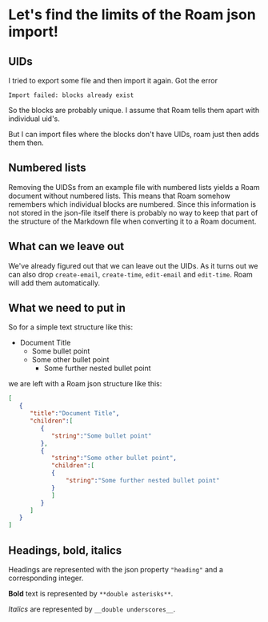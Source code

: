 
# Let's find the limits of the Roam json import! #

## UIDs ##

I tried to export some file and then import it again. Got the error

``` 
Import failed: blocks already exist
```

So the blocks are probably unique. I assume that Roam tells them apart with individual uid's.

But I can import files where the blocks don't have UIDs, roam just then adds them then.

## Numbered lists ##

Removing the UIDSs from an example file with numbered lists yields a Roam document without numbered lists. This means that Roam somehow remembers which individual blocks are numbered. Since this information is not stored in the json-file itself there is probably no way to keep that part of the structure of the Markdown file when converting it to a Roam document.

## What can we leave out ##

We've already figured out that we can leave out the UIDs. As it turns out we can also drop `create-email`, `create-time`, `edit-email` and `edit-time`. Roam will add them automatically.

## What we need to put in

So for a simple text structure like this:

- Document Title
    + Some bullet point
    + Some other bullet point
        * Some further nested bullet point

we are left with a Roam json structure like this:

```json
[
   {
      "title":"Document Title",
      "children":[
         {
            "string":"Some bullet point"
         },
         {
            "string":"Some other bullet point",
            "children":[
            {
                "string":"Some further nested bullet point"
            }
            ]
         }
      ]
   }
]
```

## Headings, bold, italics #

Headings are represented with the json property `"heading"` and a corresponding integer.

__Bold__ text is represented by `**double asterisks**`.

_Italics_ are represented by `__double underscores__`.

